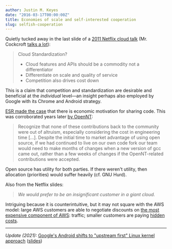 ```yaml
---
author: Justin M. Keyes
date: "2016-03-17T00:00:00Z"
title: Economies of scale and self-interested cooperation
slug: selfish-cooperation
---
```


Quietly tucked away in the last slide of a [2011
Netflix cloud talk](http://www.slideshare.net/adrianco/netflix-velocity-conference-2011/64)
(Mr. Cockcroft [talks a lot](http://www.slideshare.net/adrianco/presentations)):

> Cloud Standardization?
>
>   * Cloud features and APIs should be a commodity not a differentiator
>   * Differentiate on scale and quality of service
>   * Competition also drives cost down

This is a claim that competition and standardization are desirable and beneficial
at the _individual_ level—an insight perhaps also employed by Google with its
Chrome and Android strategy.

[ESR made the case](http://esr.ibiblio.org/?p=928) that there is economic
motivation for sharing code. This was corroborated years later
[by OpenNT](https://medium.com/@stephenrwalli/running-linux-apps-on-windows-and-other-stupid-human-tricks-part-i-acbf5a474532):

> Recognize that none of these contributions back to the community were out of
> altruism, especially considering the cost in engineering time [...].
> Despite the initial time to market advantage of using open source, if we had
> continued to live on our own code fork our team would need to make months of
> changes when a new version of gcc came out, rather than a few weeks of
> changes if the OpenNT-related contributions were accepted.

Open source has utility for both parties. If there weren't utility, then allocation
(priorities) would suffer heavily (cf. GNU Hurd).

Also from the Netflix slides:

> _We would prefer to be an insignificant customer in a giant cloud._

Intriguing because it is counterintuitive, but it may not square with the AWS
model: large AWS customers are able to negotiate discounts on [the most
expensive component of AWS](https://news.ycombinator.com/item?id=11301085):
traffic; smaller customers are paying [hidden costs](https://news.ycombinator.com/item?id=11301229).

---

_Update (2021):_ [Google's Android shifts to "upstream first" Linux kernel approach](https://www.phoronix.com/scan.php?page=news_item&px=Android-Linux-Upstream-First) ([slides](https://linuxplumbersconf.org/event/11/contributions/1046/attachments/824/1557/2021%20LPC%20GKI.pdf))
